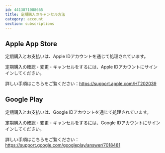 ```yaml
---
id: 4413871088665
title: 定期購入のキャンセル方法
category: account 
section: subscriptions
---
```

## Apple App Store

定期購入とお支払いは、Apple IDアカウントを通じて処理されています。

定期購入の確認・変更・キャンセルをするには、Apple IDアカウントにサインインしてください。

詳しい手順はこちらをご覧ください：<https://support.apple.com/HT202039>

## Google Play

定期購入とお支払いは、Google IDアカウントを通じて処理されています。

定期購入の確認・変更・キャンセルをするには、Google IDアカウントにサインインしてください。 

詳しい手順はこちらをご覧ください：<https://support.google.com/googleplay/answer/7018481>

